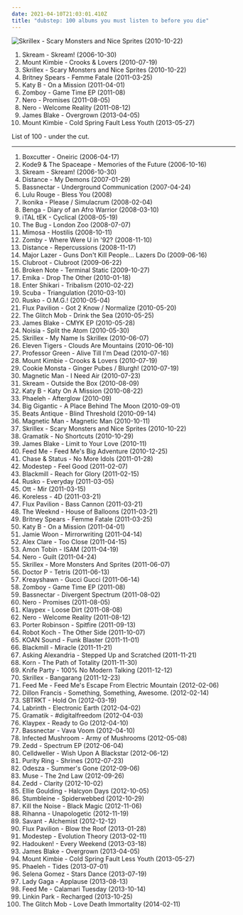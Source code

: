 ```yaml
---
date: 2021-04-10T21:03:01.410Z
title: "dubstep: 100 albums you must listen to before you die"
---
```

![Skrillex - Scary Monsters and Nice Sprites (2010-10-22)](https://img.discogs.com/k3KyQEj49c92MtBSqfa_Qa7lJGY=/fit-in/600x600/filters:strip_icc():format(jpeg):mode_rgb():quality(90)/discogs-images/R-2512151-1458495380-1097.jpeg.jpg "Skrillex - Scary Monsters and Nice Sprites (2010-10-22)")
<ol class="albums">
<li data-cover="http://coverartarchive.org/release/1900b835-1776-4223-bd85-8248f7cb0acd/5069235004-500.jpg" data-tags="dubstep" role="button">Skream - Skream! (2006-10-30)</li>
<li data-cover="http://coverartarchive.org/release/c90ec1ef-cdaf-3b2c-b8eb-a823514e1757/4644031052-500.jpg" data-tags="dubstep, ambient" role="button">Mount Kimbie - Crooks & Lovers (2010-07-19)</li>
<li data-cover="https://img.discogs.com/k3KyQEj49c92MtBSqfa_Qa7lJGY=/fit-in/600x600/filters:strip_icc():format(jpeg):mode_rgb():quality(90)/discogs-images/R-2512151-1458495380-1097.jpeg.jpg" data-tags="dubstep" role="button">Skrillex - Scary Monsters and Nice Sprites (2010-10-22)</li>
<li data-cover="http://coverartarchive.org/release/c3eeeb71-ddad-4654-a84a-5975f734b8f3/4504244802-500.jpg" data-tags="pop, britney spears" role="button">Britney Spears - Femme Fatale (2011-03-25)</li>
<li data-cover="http://coverartarchive.org/release/51d5b8ae-a65b-4e0f-b324-a3cb263ba705/1425942008-500.jpg" data-tags="electronic, dubstep" role="button">Katy B - On a Mission (2011-04-01)</li>
<li data-cover="http://coverartarchive.org/release/0133c379-4f50-4285-83a2-bd8d712f18cc/18461172656-500.jpg" data-tags="dubstep" role="button">Zomboy - Game Time EP (2011-08)</li>
<li data-cover="https://via.placeholder.com/450" data-tags="dubstep" role="button">Nero - Promises (2011-08-05)</li>
<li data-cover="http://coverartarchive.org/release/7f49326e-aceb-4fc6-a1ec-671a0ef14eac/6441724282-500.jpg" data-tags="dubstep" role="button">Nero - Welcome Reality (2011-08-12)</li>
<li data-cover="https://img.discogs.com/cNjibLSsY9wA6qRnZUanNo5xtbQ=/fit-in/600x600/filters:strip_icc():format(jpeg):mode_rgb():quality(90)/discogs-images/R-4447618-1462518825-2838.jpeg.jpg" data-tags="electronic, soul" role="button">James Blake - Overgrown (2013-04-05)</li>
<li data-cover="http://coverartarchive.org/release/a4e031e1-42b0-4cd8-a909-b7089d04dd5a/4207663303-500.jpg" data-tags="electronica, dubstep, post-dubstep" role="button">Mount Kimbie - Cold Spring Fault Less Youth (2013-05-27)</li>
</ol>
List of 100 - under the cut.
<!-- more -->

_________________

<ol class="albums">
<li data-cover="http://coverartarchive.org/release/07faab6b-5555-4372-8b0f-b2d36e9d08ff/15463158371-500.jpg" data-tags="dubstep" role="button">
Boxcutter - Oneiric (2006-04-17)
</li>
<li data-cover="http://coverartarchive.org/release/641d19c1-d601-4f84-a1a3-8fe9c4caa807/1094292025-500.jpg" data-tags="dubstep" role="button">
Kode9 & The Spaceape - Memories of the Future (2006-10-16)
</li>
<li data-cover="http://coverartarchive.org/release/1900b835-1776-4223-bd85-8248f7cb0acd/5069235004-500.jpg" data-tags="dubstep" role="button">
Skream - Skream! (2006-10-30)
</li>
<li data-cover="http://coverartarchive.org/release/adcf7b48-086e-48ee-b420-1001f88d672f/8094882507-500.jpg" data-tags="dubstep" role="button">
Distance - My Demons (2007-01-29)
</li>
<li data-cover="http://coverartarchive.org/release/331161c2-7b97-43a8-b4f9-88c0e6a01127/8090852961-500.jpg" data-tags="electronic, dubstep, tribal fusion" role="button">
Bassnectar - Underground Communication (2007-04-24)
</li>
<li data-cover="https://img.discogs.com/JuFemSOUd6S9llhZTiYCX3WJznA=/fit-in/600x600/filters:strip_icc():format(jpeg):mode_rgb():quality(90)/discogs-images/R-1990973-1376919315-7630.jpeg.jpg" data-tags="electronic" role="button">
Lulu Rouge - Bless You (2008)
</li>
<li data-cover="https://img.discogs.com/9oW_iQe5oaMlfy2ISVBDq3Osn00=/fit-in/600x597/filters:strip_icc():format(jpeg):mode_rgb():quality(90)/discogs-images/R-1223162-1302674885.jpeg.jpg" data-tags="dub, dubstep" role="button">
Ikonika - Please / Simulacrum (2008-02-04)
</li>
<li data-cover="https://via.placeholder.com/450" data-tags="dubstep" role="button">
Benga - Diary of an Afro Warrior (2008-03-10)
</li>
<li data-cover="http://coverartarchive.org/release/6175641b-76c6-49ea-9d50-8afff91ef0bb/26997391455-500.jpg" data-tags="dubstep" role="button">
iTAL tEK - Cyclical (2008-05-19)
</li>
<li data-cover="https://via.placeholder.com/450" data-tags="dubstep" role="button">
The Bug - London Zoo (2008-07-07)
</li>
<li data-cover="http://coverartarchive.org/release/243c3d2d-5c5c-4b22-a296-a1400341a534/5356084335-500.jpg" data-tags="dubstep" role="button">
Mimosa - Hostilis (2008-10-11)
</li>
<li data-cover="http://coverartarchive.org/release/87adb95f-bfcc-49f5-b7a0-c73ff9512589/26666196769-500.jpg" data-tags="breakbeat, rave, jungle" role="button">
Zomby - Where Were U in '92? (2008-11-10)
</li>
<li data-cover="http://coverartarchive.org/release/3b3d130a-87a8-4a47-b9fb-920f2530d134/17453242726-500.jpg" data-tags="dubstep" role="button">
Distance - Repercussions (2008-11-17)
</li>
<li data-cover="https://img.discogs.com/owudar-98-vfYBR5CLz7jLUR5bk=/fit-in/600x450/filters:strip_icc():format(jpeg):mode_rgb():quality(90)/discogs-images/R-1975057-1446142977-2736.jpeg.jpg" data-tags="dubstep, dancehall, 00's, miami bass, funny as fuck, reggeaton, moombah, weapons and shields, jan 2010" role="button">
Major Lazer - Guns Don't Kill People... Lazers Do (2009-06-16)
</li>
<li data-cover="http://coverartarchive.org/release/6cef59e3-cba4-4135-9c1b-486d836e560f/834741351-500.jpg" data-tags="dubstep" role="button">
Clubroot - Clubroot (2009-06-22)
</li>
<li data-cover="http://coverartarchive.org/release/41a446e8-46d1-4438-8164-b8505213de3d/27543693247-500.jpg" data-tags="dubstep" role="button">
Broken Note - Terminal Static (2009-10-27)
</li>
<li data-cover="http://coverartarchive.org/release/42c22569-1d0f-41fd-ac67-327c2ae6f614/8171013124-500.jpg" data-tags="dubstep, electro, dark, quiet, sinister, synth-pop, sharp, scuba" role="button">
Emika - Drop The Other (2010-01-18)
</li>
<li data-cover="http://coverartarchive.org/release/95da9d74-569f-4406-8bc4-7bf2bcbe69b6/20733482972-500.jpg" data-tags="post-hardcore" role="button">
Enter Shikari - Tribalism (2010-02-22)
</li>
<li data-cover="http://coverartarchive.org/release/84431d2b-4af9-43b0-805c-c6579c774de6/1207883515-500.jpg" data-tags="dubstep" role="button">
Scuba - Triangulation (2010-03-10)
</li>
<li data-cover="http://coverartarchive.org/release/c0254828-029b-4006-8a14-8464b09cbc40/14987408388-500.jpg" data-tags="dubstep" role="button">
Rusko - O.M.G.! (2010-05-04)
</li>
<li data-cover="http://coverartarchive.org/release/852a8638-6fc2-4be6-be9b-b7509d23ba2a/12148653044-500.jpg" data-tags="dub, dubstep, dance" role="button">
Flux Pavilion - Got 2 Know / Normalize (2010-05-20)
</li>
<li data-cover="http://coverartarchive.org/release/76e5d7ce-8051-4bb4-8aac-f248a4834114/18402662166-500.jpg" data-tags="glitch, electronic" role="button">
The Glitch Mob - Drink the Sea (2010-05-25)
</li>
<li data-cover="https://img.discogs.com/919YIsbdDronYcWg-QlgI_A0hcA=/fit-in/600x599/filters:strip_icc():format(jpeg):mode_rgb():quality(90)/discogs-images/R-2321464-1285252909.jpeg.jpg" data-tags="downtempo, dubstep, r&s" role="button">
James Blake - CMYK EP (2010-05-28)
</li>
<li data-cover="http://coverartarchive.org/release/e82d5c86-9c18-4842-9cc9-8e348ad3df6c/1214392676-500.jpg" data-tags="drum and bass, dubstep" role="button">
Noisia - Split the Atom (2010-05-30)
</li>
<li data-cover="http://coverartarchive.org/release/607fad5d-1010-42b5-a18a-01f3eef6b81b/5607683561-500.jpg" data-tags="dubstep, dance, electro" role="button">
Skrillex - My Name Is Skrillex (2010-06-07)
</li>
<li data-cover="https://img.discogs.com/SKpoYPvC5-I04vmT2nH0BGULXQA=/fit-in/600x600/filters:strip_icc():format(jpeg):mode_rgb():quality(90)/discogs-images/R-2275361-1373125850-2096.jpeg.jpg" data-tags="dubstep, ambient" role="button">
Eleven Tigers - Clouds Are Mountains (2010-06-10)
</li>
<li data-cover="https://img.discogs.com/hCbKVGRZdsh5F7JWhTSmsm6HXMw=/fit-in/467x467/filters:strip_icc():format(jpeg):mode_rgb():quality(90)/discogs-images/R-2384588-1280918362.jpeg.jpg" data-tags="grime" role="button">
Professor Green - Alive Till I'm Dead (2010-07-16)
</li>
<li data-cover="http://coverartarchive.org/release/c90ec1ef-cdaf-3b2c-b8eb-a823514e1757/4644031052-500.jpg" data-tags="dubstep, ambient" role="button">
Mount Kimbie - Crooks & Lovers (2010-07-19)
</li>
<li data-cover="http://coverartarchive.org/release/7e3e1ef3-66bb-4b51-895c-369e8040f34c/18392492549-500.jpg" data-tags="grime, dubstep" role="button">
Cookie Monsta - Ginger Pubes / Blurgh! (2010-07-19)
</li>
<li data-cover="https://img.discogs.com/tK9Dp-wPpngCsGiwP_51F2h3apM=/fit-in/600x592/filters:strip_icc():format(jpeg):mode_rgb():quality(90)/discogs-images/R-6290784-1415834515-1744.jpeg.jpg" data-tags="dubstep" role="button">
Magnetic Man - I Need Air (2010-07-23)
</li>
<li data-cover="http://coverartarchive.org/release/0d71f839-8032-4eec-8b86-5116a9ede310/24185905454-500.jpg" data-tags="dubstep" role="button">
Skream - Outside the Box (2010-08-09)
</li>
<li data-cover="http://coverartarchive.org/release/469de530-4198-4b4b-8408-66dfe1373212/1425963529-500.jpg" data-tags="dubstep, house, uk garage, katy, katy b, nton" role="button">
Katy B - Katy On A Mission (2010-08-22)
</li>
<li data-cover="https://img.discogs.com/cfc9e7fd50d7c9c08931869b95f6849a01d0635d/images/spacer.gif" data-tags="dubstep" role="button">
Phaeleh - Afterglow (2010-09)
</li>
<li data-cover="http://coverartarchive.org/release/4a6ebe10-c2a3-4b0a-98df-b5fec7669023/9666686892-500.jpg" data-tags="electronic, dubstep" role="button">
Big Gigantic - A Place Behind The Moon (2010-09-01)
</li>
<li data-cover="https://img.discogs.com/egaaPeRB9-npRc_5YD_ZhkGIp0E=/fit-in/600x528/filters:strip_icc():format(jpeg):mode_rgb():quality(90)/discogs-images/R-2455773-1388689574-3577.jpeg.jpg" data-tags="dubstep" role="button">
Beats Antique - Blind Threshold (2010-09-14)
</li>
<li data-cover="http://coverartarchive.org/release/0ff3c020-7240-463b-875e-9565e15980bd/1291725158-500.jpg" data-tags="dubstep" role="button">
Magnetic Man - Magnetic Man (2010-10-11)
</li>
<li data-cover="https://img.discogs.com/k3KyQEj49c92MtBSqfa_Qa7lJGY=/fit-in/600x600/filters:strip_icc():format(jpeg):mode_rgb():quality(90)/discogs-images/R-2512151-1458495380-1097.jpeg.jpg" data-tags="dubstep" role="button">
Skrillex - Scary Monsters and Nice Sprites (2010-10-22)
</li>
<li data-cover="https://via.placeholder.com/450" data-tags="dubstep, glitch hop" role="button">
Gramatik - No Shortcuts (2010-10-29)
</li>
<li data-cover="https://img.discogs.com/c94UBY8bWIZATrph5bsxzUyIVzA=/fit-in/333x333/filters:strip_icc():format(jpeg):mode_rgb():quality(90)/discogs-images/R-2566056-1290802606.jpeg.jpg" data-tags="singer-songwriter, dubstep, bass music, covers and same song titles" role="button">
James Blake - Limit to Your Love (2010-11)
</li>
<li data-cover="http://coverartarchive.org/release/4cf99bae-e926-46ac-91ce-16e1ad2efdb3/2173076183-500.jpg" data-tags="dubstep, house, electro house" role="button">
Feed Me - Feed Me's Big Adventure (2010-12-25)
</li>
<li data-cover="https://img.discogs.com/sVNmw-zFlPY39DEorIjqZUTJpDY=/fit-in/500x297/filters:strip_icc():format(jpeg):mode_rgb():quality(90)/discogs-images/R-2713155-1297691471.jpeg.jpg" data-tags="drum and bass" role="button">
Chase & Status - No More Idols (2011-01-28)
</li>
<li data-cover="http://coverartarchive.org/release/f85aa541-094c-4a0e-8196-660ae765c813/2485018630-500.jpg" data-tags="dubstep, 12-inch" role="button">
Modestep - Feel Good (2011-02-07)
</li>
<li data-cover="http://coverartarchive.org/release/3595aec4-1123-431c-aea4-5cfc1bcec675/15733860957-500.jpg" data-tags="dubstep" role="button">
Blackmill - Reach for Glory (2011-02-15)
</li>
<li data-cover="http://coverartarchive.org/release/734bc2bf-fec5-4133-8fc3-7f88a5c03e69/24038436103-500.jpg" data-tags="dubstep" role="button">
Rusko - Everyday (2011-03-05)
</li>
<li data-cover="http://coverartarchive.org/release/df9256e8-1956-4ce5-b93c-1be551d4075a/2349275927-500.jpg" data-tags="ambient, dub" role="button">
Ott - Mir (2011-03-15)
</li>
<li data-cover="http://coverartarchive.org/release/29d5c7b9-85b1-3e69-9b6d-99f239f7c1d0/4031224817-500.jpg" data-tags="dubstep, deep house" role="button">
Koreless - 4D (2011-03-21)
</li>
<li data-cover="http://coverartarchive.org/release/2fca1b4d-f307-48fc-a449-550e663c9da0/18420618474-500.jpg" data-tags="electronic, heavy, dubstep, edm, massive, banger, breakthrough, filthy, flux, flux pavilion, stinker" role="button">
Flux Pavilion - Bass Cannon (2011-03-21)
</li>
<li data-cover="http://coverartarchive.org/release/61784ca8-f1a9-4cf8-8452-b5c7076a6fc0/1925635860-500.jpg" data-tags="r&b, rnb, electronic" role="button">
The Weeknd - House of Balloons (2011-03-21)
</li>
<li data-cover="http://coverartarchive.org/release/c3eeeb71-ddad-4654-a84a-5975f734b8f3/4504244802-500.jpg" data-tags="pop, britney spears" role="button">
Britney Spears - Femme Fatale (2011-03-25)
</li>
<li data-cover="http://coverartarchive.org/release/51d5b8ae-a65b-4e0f-b324-a3cb263ba705/1425942008-500.jpg" data-tags="electronic, dubstep" role="button">
Katy B - On a Mission (2011-04-01)
</li>
<li data-cover="http://coverartarchive.org/release/8164140b-6d5f-3a69-a19a-6785446191e9/852058673-500.jpg" data-tags="soul" role="button">
Jamie Woon - Mirrorwriting (2011-04-14)
</li>
<li data-cover="http://coverartarchive.org/release/8e956b5c-d33a-433b-a194-33a2e331d346/1459636806-500.jpg" data-tags="pop, electronic" role="button">
Alex Clare - Too Close (2011-04-15)
</li>
<li data-cover="http://coverartarchive.org/release/d3264e30-5a8f-4522-a8e3-41afa62846fd/7923895295-500.jpg" data-tags="experimental, electronic, dubstep" role="button">
Amon Tobin - ISAM (2011-04-19)
</li>
<li data-cover="http://coverartarchive.org/release/b0748c23-2e2f-4e6e-9369-3b6c14bd4b67/2097313302-500.jpg" data-tags="dubstep" role="button">
Nero - Guilt (2011-04-24)
</li>
<li data-cover="https://img.discogs.com/aMqppzB6n119MJJ_S7AY0Q_IDiU=/fit-in/500x500/filters:strip_icc():format(jpeg):mode_rgb():quality(90)/discogs-images/R-2959907-1309217030.jpeg.jpg" data-tags="dubstep, electronic" role="button">
Skrillex - More Monsters And Sprites (2011-06-07)
</li>
<li data-cover="https://img.discogs.com/y4XBgnPfRyJUXneW93sfjJwJt44=/fit-in/600x600/filters:strip_icc():format(jpeg):mode_rgb():quality(90)/discogs-images/R-3354632-1336033311.jpeg.jpg" data-tags="electronic, dubstep, drum and bass, breakbeat, tetris" role="button">
Doctor P - Tetris (2011-06-13)
</li>
<li data-cover="http://coverartarchive.org/release/65ba2f38-3e3c-4f8f-abc2-45d721c31b3b/2576455183-500.jpg" data-tags="kreayshawn" role="button">
Kreayshawn - Gucci Gucci (2011-06-14)
</li>
<li data-cover="http://coverartarchive.org/release/0133c379-4f50-4285-83a2-bd8d712f18cc/18461172656-500.jpg" data-tags="dubstep" role="button">
Zomboy - Game Time EP (2011-08)
</li>
<li data-cover="http://coverartarchive.org/release/5e475853-f759-471f-a22c-1b26ec92742c/28278057526-500.jpg" data-tags="dubstep, breaks, one eye sign" role="button">
Bassnectar - Divergent Spectrum (2011-08-02)
</li>
<li data-cover="https://via.placeholder.com/450" data-tags="dubstep" role="button">
Nero - Promises (2011-08-05)
</li>
<li data-cover="http://coverartarchive.org/release/04151844-9f26-42b9-a93c-7d2ae39a133a/5606417072-500.jpg" data-tags="dubstep, electro house, get it on rapsody" role="button">
Klaypex - Loose Dirt (2011-08-08)
</li>
<li data-cover="http://coverartarchive.org/release/7f49326e-aceb-4fc6-a1ec-671a0ef14eac/6441724282-500.jpg" data-tags="dubstep" role="button">
Nero - Welcome Reality (2011-08-12)
</li>
<li data-cover="http://coverartarchive.org/release/88ffbbe2-bcce-4bfd-912d-2d1998173e4a/11697782536-500.jpg" data-tags="dubstep, electronic, electro house" role="button">
Porter Robinson - Spitfire (2011-09-13)
</li>
<li data-cover="http://coverartarchive.org/release/d1c43979-3a52-458f-9234-43d2f4e2edfd/8941447212-500.jpg" data-tags="ambient, dubstep, glitch, nachts, project mooncircle, venedig2011" role="button">
Robot Koch - The Other Side (2011-10-07)
</li>
<li data-cover="http://coverartarchive.org/release/123de29d-4e0e-481a-9152-cde92e8e031c/4560186522-500.jpg" data-tags="glitch hop" role="button">
KOAN Sound - Funk Blaster (2011-11-01)
</li>
<li data-cover="http://coverartarchive.org/release/7dc6bfe6-fcac-4e89-b2bf-f5e638e2f665/1812687586-500.jpg" data-tags="dubstep" role="button">
Blackmill - Miracle (2011-11-21)
</li>
<li data-cover="http://coverartarchive.org/release/2cf7c3d7-ce54-46e0-9de7-bb8971ad4618/945797467-500.jpg" data-tags="dubstep, electro" role="button">
Asking Alexandria - Stepped Up and Scratched (2011-11-21)
</li>
<li data-cover="http://coverartarchive.org/release/30f616d8-ef16-4386-a702-f24dac4a9b94/1702849582-500.jpg" data-tags="dubstep" role="button">
Korn - The Path of Totality (2011-11-30)
</li>
<li data-cover="http://coverartarchive.org/release/4e8cbbc8-2956-455c-b645-ebc076287aa1/1262026260-500.jpg" data-tags="electro house" role="button">
Knife Party - 100% No Modern Talking (2011-12-12)
</li>
<li data-cover="http://coverartarchive.org/release/13b61bbf-67ad-4a0b-9f68-85b425061968/1984353512-500.jpg" data-tags="dubstep" role="button">
Skrillex - Bangarang (2011-12-23)
</li>
<li data-cover="http://coverartarchive.org/release/a667cbdf-20bd-4e4c-abe1-313b4ef25693/2462427943-500.jpg" data-tags="dubstep, electro house, progressive house, drum & bass" role="button">
Feed Me - Feed Me's Escape From Electric Mountain (2012-02-06)
</li>
<li data-cover="http://coverartarchive.org/release/8ead8817-28d9-478f-b605-6817da60d647/11680853907-500.jpg" data-tags="dubstep, electro, house, moombahton, owsla" role="button">
Dillon Francis - Something, Something, Awesome. (2012-02-14)
</li>
<li data-cover="https://img.discogs.com/_XsqbUpQ9SGmqtrFDw4Ux0gWRRo=/fit-in/500x500/filters:strip_icc():format(jpeg):mode_rgb():quality(90)/discogs-images/R-3664348-1339433422-1093.jpeg.jpg" data-tags="dubstep" role="button">
SBTRKT - Hold On (2012-03-19)
</li>
<li data-cover="http://coverartarchive.org/release/53ab0143-f891-4a38-99c8-53db5bfc4ce8/5892357054-500.jpg" data-tags="electronic" role="button">
Labrinth - Electronic Earth (2012-04-02)
</li>
<li data-cover="http://coverartarchive.org/release/4d3c8009-94a1-4778-b9f7-d0f23b15af80/987888414-500.jpg" data-tags="dubstep" role="button">
Gramatik - #digitalfreedom (2012-04-03)
</li>
<li data-cover="http://coverartarchive.org/release/4ff9c630-6bde-4334-a3ba-54cadd2efeca/18400177932-500.jpg" data-tags="dubstep, house" role="button">
Klaypex - Ready to Go (2012-04-10)
</li>
<li data-cover="http://coverartarchive.org/release/df08397a-da08-4fcd-bc85-da3c59288f9a/16114656028-500.jpg" data-tags="dubstep, breaks" role="button">
Bassnectar - Vava Voom (2012-04-10)
</li>
<li data-cover="http://coverartarchive.org/release/24187665-87de-40eb-82db-ad38b6ca1566/1078624918-500.jpg" data-tags="electronic, dubstep, electro" role="button">
Infected Mushroom - Army of Mushrooms (2012-05-08)
</li>
<li data-cover="http://coverartarchive.org/release/58c86567-453f-466a-aa4c-1adc0b10d342/1781484416-500.jpg" data-tags="trance, dubstep, electro, house, progressive house" role="button">
Zedd - Spectrum EP (2012-06-04)
</li>
<li data-cover="http://coverartarchive.org/release/d6bab60f-cbda-45f4-82eb-a183b0c66ff1/26903112583-500.jpg" data-tags="electronic rock, dubstep" role="button">
Celldweller - Wish Upon A Blackstar (2012-06-12)
</li>
<li data-cover="http://coverartarchive.org/release/3148628c-f648-45c0-95ea-b03dc0716e99/1568868601-500.jpg" data-tags="synthpop" role="button">
Purity Ring - Shrines (2012-07-23)
</li>
<li data-cover="http://coverartarchive.org/release/8e099cef-e88d-4468-8d66-253d405d6edc/2340969553-500.jpg" data-tags="chillout" role="button">
Odesza - Summer's Gone (2012-09-06)
</li>
<li data-cover="http://coverartarchive.org/release/e3c0e7c7-df7c-4b51-9894-e45d1480e7b5/11088776135-500.jpg" data-tags="alternative rock" role="button">
Muse - The 2nd Law (2012-09-26)
</li>
<li data-cover="http://coverartarchive.org/release/fee67a94-3330-4b92-91dd-57d944d57e1e/11172117630-500.jpg" data-tags="electro house, house" role="button">
Zedd - Clarity (2012-10-02)
</li>
<li data-cover="http://coverartarchive.org/release/98215ea8-f57d-49f6-8a77-cad6957b1181/7519909230-500.jpg" data-tags="electronic, synthpop, pop" role="button">
Ellie Goulding - Halcyon Days (2012-10-05)
</li>
<li data-cover="http://coverartarchive.org/release/5be1a346-e541-4838-996d-e20f83e76d32/4870387010-500.jpg" data-tags="dubstep" role="button">
Stumbleine - Spiderwebbed (2012-10-29)
</li>
<li data-cover="http://coverartarchive.org/release/448070f8-bb82-49eb-b132-404d37a8bdf8/5858921353-500.jpg" data-tags="dubstep, electro, piano, house, electro house, brostep, owsla" role="button">
Kill the Noise - Black Magic (2012-11-06)
</li>
<li data-cover="http://coverartarchive.org/release/5f705d37-aa27-4aee-bbd2-f8cd93984c31/3039149086-500.jpg" data-tags="pop" role="button">
Rihanna - Unapologetic (2012-11-19)
</li>
<li data-cover="http://coverartarchive.org/release/0247f557-1e59-41f9-86d2-05af0fcbc3ff/22712884271-500.jpg" data-tags="electronic, dubstep, electro house, drum & bass, glitch hop" role="button">
Savant - Alchemist (2012-12-12)
</li>
<li data-cover="http://coverartarchive.org/release/2335139c-1ddc-4743-965c-31116645bb25/12155774786-500.jpg" data-tags="dubstep, rooms and buildings, blow the roof" role="button">
Flux Pavilion - Blow the Roof (2013-01-28)
</li>
<li data-cover="http://coverartarchive.org/release/87e1d9bd-a13b-4ff3-9964-cfd4e5ae2ffe/6892823160-500.jpg" data-tags="dubstep" role="button">
Modestep - Evolution Theory (2013-02-11)
</li>
<li data-cover="http://coverartarchive.org/release/b5faa285-8ca0-4d2e-bb1f-471dcef00db5/3790506518-500.jpg" data-tags="new rave, dubstep" role="button">
Hadouken! - Every Weekend (2013-03-18)
</li>
<li data-cover="https://img.discogs.com/cNjibLSsY9wA6qRnZUanNo5xtbQ=/fit-in/600x600/filters:strip_icc():format(jpeg):mode_rgb():quality(90)/discogs-images/R-4447618-1462518825-2838.jpeg.jpg" data-tags="electronic, soul" role="button">
James Blake - Overgrown (2013-04-05)
</li>
<li data-cover="http://coverartarchive.org/release/a4e031e1-42b0-4cd8-a909-b7089d04dd5a/4207663303-500.jpg" data-tags="electronica, dubstep, post-dubstep" role="button">
Mount Kimbie - Cold Spring Fault Less Youth (2013-05-27)
</li>
<li data-cover="http://coverartarchive.org/release/2961090f-8f4f-4527-a033-f88b944dd880/4515438794-500.jpg" data-tags="dubstep, afterglo" role="button">
Phaeleh - Tides (2013-07-01)
</li>
<li data-cover="http://coverartarchive.org/release/c8fa92a0-936c-4500-9113-369437c3c8bc/7633530823-500.jpg" data-tags="pop, dance" role="button">
Selena Gomez - Stars Dance (2013-07-19)
</li>
<li data-cover="http://coverartarchive.org/release/c15c3529-0e8e-4cca-a478-1ee3c29bff15/4882899899-500.jpg" data-tags="pop" role="button">
Lady Gaga - Applause (2013-08-13)
</li>
<li data-cover="https://img.discogs.com/bzkui0aRuxdOCeus2i__1I1INe8=/fit-in/600x600/filters:strip_icc():format(jpeg):mode_rgb():quality(90)/discogs-images/R-5001817-1381821314-8290.jpeg.jpg" data-tags="electronic, dubstep, house, electro house, 10s, days of the week, edm, brostep, complextro, food and drink" role="button">
Feed Me - Calamari Tuesday (2013-10-14)
</li>
<li data-cover="http://coverartarchive.org/release/9f332dc1-bc91-422d-9f83-a95d0a818d61/17661352244-500.jpg" data-tags="electronic, dubstep, remix" role="button">
Linkin Park - Recharged (2013-10-25)
</li>
<li data-cover="http://coverartarchive.org/release/1b6379fb-8b83-4d07-9375-854cc90ea1b3/21405595554-500.jpg" data-tags="dubstep, glitch" role="button">
The Glitch Mob - Love Death Immortality (2014-02-11)
</li>
</ol>